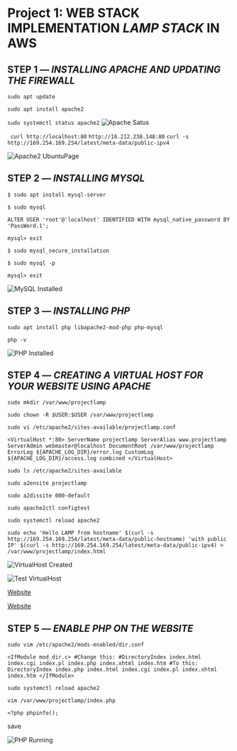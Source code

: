 
# **Project 1: WEB STACK IMPLEMENTATION *LAMP STACK* IN AWS**

## STEP 1 — *INSTALLING APACHE AND UPDATING THE FIREWALL*

`sudo apt update`

`sudo apt install apache2`

`sudo systemctl status apache2`
![Apache Satus](./images/Apache-Status.PNG)

` curl http://localhost:80`
`http://18.212.238.148:80`
`curl -s http://169.254.169.254/latest/meta-data/public-ipv4`

![Apache2 UbuntuPage](./Images/Apache2-UbuntuPage.PNG)


## STEP 2 — *INSTALLING MYSQL*

`$ sudo apt install mysql-server`

`$ sudo mysql`

`ALTER USER 'root'@'localhost' IDENTIFIED WITH mysql_native_password BY 'PassWord.1';`

`mysql> exit`

`$ sudo mysql_secure_installation`

`$ sudo mysql -p`

`mysql> exit`

![MySQL Installed](./Images/MySQL-Connected.PNG)


## STEP 3 — *INSTALLING PHP*

`sudo apt install php libapache2-mod-php php-mysql`

`php -v`

![PHP Installed](./Images/PHP-Installed.PNG)

## STEP 4 — *CREATING A VIRTUAL HOST FOR YOUR WEBSITE USING APACHE*

`sudo mkdir /var/www/projectlamp`

`sudo chown -R $USER:$USER /var/www/projectlamp`

`sudo vi /etc/apache2/sites-available/projectlamp.conf`

`<VirtualHost *:80>
    ServerName projectlamp
    ServerAlias www.projectlamp 
    ServerAdmin webmaster@localhost
    DocumentRoot /var/www/projectlamp
    ErrorLog ${APACHE_LOG_DIR}/error.log
    CustomLog ${APACHE_LOG_DIR}/access.log combined
</VirtualHost>`

`sudo ls /etc/apache2/sites-available`

`sudo a2ensite projectlamp`

`sudo a2dissite 000-default`

`sudo apache2ctl configtest`

`sudo systemctl reload apache2`

`sudo echo 'Hello LAMP from hostname' $(curl -s http://169.254.169.254/latest/meta-data/public-hostname) 'with public IP' $(curl -s http://169.254.169.254/latest/meta-data/public-ipv4) > /var/www/projectlamp/index.html`

![VirtualHost Created](./Images/VirtualHost-Created.PNG)

![Test VirtualHost](./Images/Test-Virtualhost.PNG)

[Website](https://18.212.238.148:80)

[Website](https://ec2-18.212.238.148.compute-1.amazonaws.com:80)


## STEP 5 — *ENABLE PHP ON THE WEBSITE*

`sudo vim /etc/apache2/mods-enabled/dir.conf`

`<IfModule mod_dir.c>
        #Change this:
        #DirectoryIndex index.html index.cgi index.pl index.php index.xhtml index.htm
        #To this:
        DirectoryIndex index.php index.html index.cgi index.pl index.xhtml index.htm
</IfModule>`

`sudo systemctl reload apache2`

`vim /var/www/projectlamp/index.php`

`<?php
phpinfo();`

save

![PHP Running](./Images/PHP-Running.PNG)










